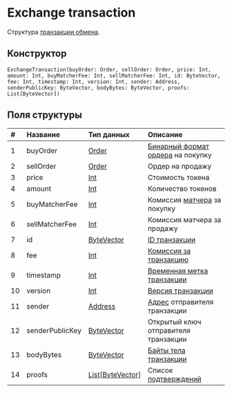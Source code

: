 # Exchange transaction

Структура [транзакции обмена](/ru/blockchain/transaction-type/exchange-transaction).

## Конструктор

``` ride
ExchangeTransaction(buyOrder: Order, sellOrder: Order, price: Int, amount: Int, buyMatcherFee: Int, sellMatcherFee: Int, id: ByteVector, fee: Int, timestamp: Int, version: Int, sender: Address, senderPublicKey: ByteVector, bodyBytes: ByteVector, proofs: List[ByteVector])
```

## Поля структуры

| # | Название | Тип данных | Описание |
| :--- | :--- | :--- | :--- |
| 1 | buyOrder | [Order](/ru/ride/structures/common-structures/order) | [Бинарный формат ордера](/ru/blockchain/binary-format/transaction-binary-format) на покупку |
| 2 | sellOrder | [Order](/ru/ride/structures/common-structures/order) | Ордер на продажу |
| 3 | price | [Int](/ru/ride/data-types/int) | Стоимость токена |
| 4 | amount | [Int](/ru/ride/data-types/int) | Количество токенов |
| 5 | buyMatcherFee | [Int](/ru/ride/data-types/int) | Комиссия [матчера](https://docs.waves.exchange/ru/waves-matcher/) за покупку |
| 6 | sellMatcherFee | [Int](/ru/ride/data-types/int) | Комиссия матчера за продажу |
| 7 | id | [ByteVector](/ru/ride/data-types/byte-vector) | [ID транзакции](/ru/blockchain/transaction/transaction-id) |
| 8 | fee | [Int](/ru/ride/data-types/int) | [Комиссия за транзакцию](/ru/blockchain/transaction/transaction-fee) |
| 9 | timestamp | [Int](/ru/ride/data-types/int) | [Временная метка транзакции](/ru/blockchain/transaction/transaction-timestamp) |
| 10 | version | [Int](/ru/ride/data-types/int) | [Версия транзакции](/ru/blockchain/transaction/transaction-version) |
| 11 | sender | [Address](/ru/ride/structures/common-structures/address) | [Адрес](/ru/blockchain/account/address) отправителя транзакции |
| 12 | senderPublicKey | [ByteVector](/ru/ride/data-types/byte-vector) | Открытый ключ отправителя транзакции |
| 13 | bodyBytes | [ByteVector](/ru/ride/data-types/byte-vector) | [Байты тела транзакции](/ru/blockchain/transaction/transaction-body-bytes) |
| 14 | proofs | [List](/ru/ride/data-types/list)[[ByteVector](/ru/ride/data-types/byte-vector)] | Список [подтверждений](/ru/blockchain/transaction/transaction-proof) |
